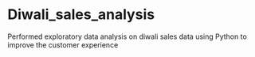 # Diwali_sales_analysis
Performed exploratory data analysis on diwali sales data using Python to improve the customer experience
